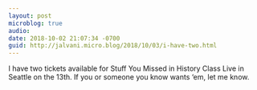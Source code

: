 ```yaml
---
layout: post
microblog: true
audio: 
date: 2018-10-02 21:07:34 -0700
guid: http://jalvani.micro.blog/2018/10/03/i-have-two.html
---
```

I have two tickets available for Stuff You Missed in History Class Live in Seattle on the 13th. If you or someone you know wants ‘em, let me know.
